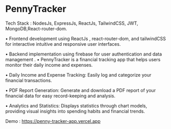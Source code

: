 
# PennyTracker

Tech Stack : NodesJs, ExpressJs,  ReactJs, TailwindCSS, JWT, MongoDB,React-router-dom.

•	Frontend development using ReactJs , react-router-dom, and tailwindCSS for  interactive intuitive and responsive user interfaces.

•	Backend implementation using firebase for user authentication and data management 
.
•	PennyTracker is a financial tracking app that helps users monitor their daily income and expenses.

•	Daily Income and Expense Tracking: Easily log and categorize your financial transactions.

•	PDF Report Generation: Generate and download a PDF report of your financial data for easy record-keeping and analysis.

•	Analytics and Statistics: Displays statistics through chart models, providing visual insights into spending habits and financial trends.

Demo :  https://penny-tracker-app.vercel.app
